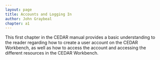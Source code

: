 ```yaml
---
layout: page
title: Accounts and Logging In
author: John Graybeal
chapter: a1
---
```


This first chapter in the CEDAR manual provides a basic understanding to the reader regarding how to create a user account on the CEDAR Workbench, as well as how to access the account and accessing the different resources in the CEDAR Workbench.